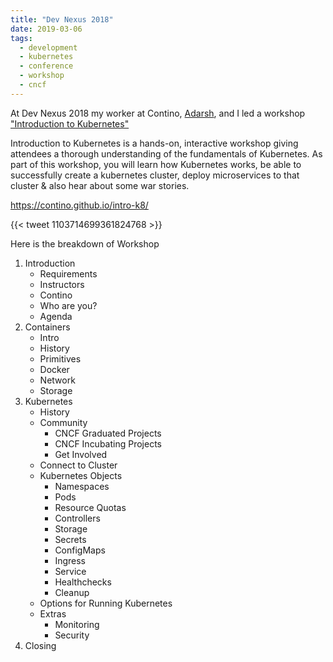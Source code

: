 ```yaml
---
title: "Dev Nexus 2018"
date: 2019-03-06
tags:
  - development
  - kubernetes
  - conference
  - workshop
  - cncf
---
```



At Dev Nexus 2018 my worker at Contino, [Adarsh](http://shahadarsh.com/), and I led a workshop ["Introduction to Kubernetes"](https://devnexus.com/presentations/2999/)

Introduction to Kubernetes is a hands-on, interactive workshop giving attendees a thorough 
understanding of the fundamentals of Kubernetes. As part of this workshop, you will learn how Kubernetes 
works, be able to successfully create a kubernetes cluster, deploy microservices to that cluster & 
also hear about some war stories.

https://contino.github.io/intro-k8/
 
{{< tweet 1103714699361824768 >}}


Here is the breakdown of Workshop 

1. Introduction
    * Requirements
    * Instructors
    * Contino
    * Who are you?
    * Agenda
2. Containers
    * Intro
    * History
    * Primitives
    * Docker
    * Network
    * Storage
3. Kubernetes
    * History
    * Community
        * CNCF Graduated Projects
        * CNCF Incubating Projects
        * Get Involved
    * Connect to Cluster
    * Kubernetes Objects
        * Namespaces
        * Pods
        * Resource Quotas
        * Controllers
        * Storage
        * Secrets
        * ConfigMaps
        * Ingress
        * Service
        * Healthchecks
        * Cleanup
    * Options for Running Kubernetes
    * Extras
       *  Monitoring
       *  Security
4. Closing